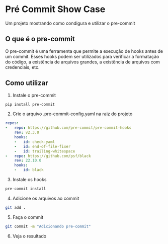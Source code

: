 # Pré Commit Show Case

Um projeto mostrando como condigura e utilizar o pre-commit

## O que é o pre-commit

O pre-commit é uma ferramenta que permite a execução de hooks antes de um commit. Esses hooks podem ser utilizados para verificar a formatação do código, a existência de arquivos grandes, a existência de arquivos com credenciais, etc.

## Como utilizar

1. Instale o pre-commit

```bash
pip install pre-commit
```

2. Crie o arquivo .pre-commit-config.yaml na raiz do projeto

```yaml
repos:
-   repo: https://github.com/pre-commit/pre-commit-hooks
    rev: v2.3.0
    hooks:
    -   id: check-yaml
    -   id: end-of-file-fixer
    -   id: trailing-whitespace
-   repo: https://github.com/psf/black
    rev: 22.10.0
    hooks:
    -   id: black
```

3. Instale os hooks

```bash
pre-commit install
```

4. Adicione os arquivos ao commit

```bash
git add .
```

5. Faça o commit

```bash
git commit -m "Adicionando pre-commit"
```

6. Veja o resultado

```bash
